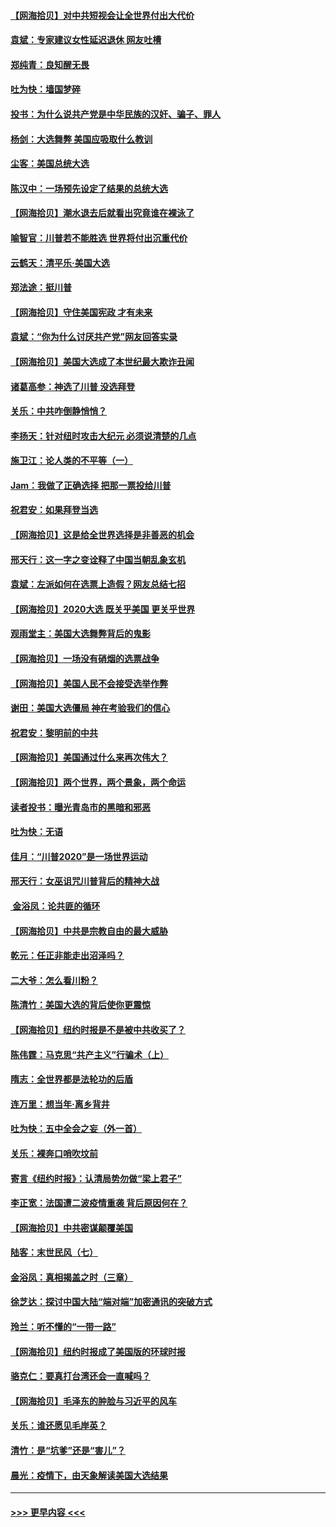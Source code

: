 #### [【网海拾贝】对中共短视会让全世界付出大代价](../pages/nsc993/n12546043.md?t=11132251) 
#### [袁斌：专家建议女性延迟退休 网友吐槽](../pages/nsc993/n12545424.md?t=11132251) 
#### [郑纯青：良知醒无畏](../pages/nsc993/n12545394.md?t=11132251) 
#### [吐为快：墙国梦碎](../pages/nsc993/n12545309.md?t=11132251) 
#### [投书：为什么说共产党是中华民族的汉奸、骗子、罪人](../pages/nsc993/n12545089.md?t=11132251) 
#### [杨剑：大选舞弊 美国应吸取什么教训](../pages/nsc993/n12543937.md?t=11132251) 
#### [尘客：美国总统大选](../pages/nsc993/n12543828.md?t=11132251) 
#### [陈汉中：一场预先设定了结果的总统大选](../pages/nsc993/n12543564.md?t=11132251) 
#### [【网海拾贝】潮水退去后就看出究竟谁在裸泳了](../pages/nsc993/n12543321.md?t=11132251) 
#### [喻智官：川普若不能胜选 世界将付出沉重代价](../pages/nsc993/n12541352.md?t=11132251) 
#### [云鹤天：清平乐‧美国大选](../pages/nsc993/n12540916.md?t=11132251) 
#### [郑法途：挺川普](../pages/nsc993/n12540898.md?t=11132251) 
#### [【网海拾贝】守住美国宪政 才有未来](../pages/nsc993/n12540423.md?t=11132251) 
#### [袁斌：“你为什么讨厌共产党”网友回答实录](../pages/nsc993/n12540208.md?t=11132251) 
#### [【网海拾贝】美国大选成了本世纪最大欺诈丑闻](../pages/nsc993/n12538029.md?t=11132251) 
#### [诸葛高参：神选了川普 没选拜登](../pages/nsc993/n12537664.md?t=11132251) 
#### [关乐：中共咋倒静悄悄？](../pages/nsc993/n12537615.md?t=11132251) 
#### [李扬天：针对纽时攻击大纪元 必须说清楚的几点](../pages/nsc993/n12536001.md?t=11132251) 
#### [施卫江：论人类的不平等（一）](../pages/nsc993/n12535700.md?t=11132251) 
#### [Jam：我做了正确选择 把那一票投给川普](../pages/nsc993/n12535743.md?t=11132251) 
#### [祝君安：如果拜登当选](../pages/nsc993/n12535726.md?t=11132251) 
#### [【网海拾贝】这是给全世界选择是非善恶的机会](../pages/nsc993/n12535061.md?t=11132251) 
#### [邢天行：这一字之变诠释了中国当朝乱象玄机](../pages/nsc993/n12533446.md?t=11132251) 
#### [袁斌：左派如何在选票上造假？网友总结七招](../pages/nsc993/n12533180.md?t=11132251) 
#### [【网海拾贝】2020大选 既关乎美国 更关乎世界](../pages/nsc993/n12533161.md?t=11132251) 
#### [观雨堂主：美国大选舞弊背后的鬼影](../pages/nsc993/n12533153.md?t=11132251) 
#### [【网海拾贝】一场没有硝烟的选票战争](../pages/nsc993/n12531883.md?t=11132251) 
#### [【网海拾贝】美国人民不会接受选举作弊](../pages/nsc993/n12528850.md?t=11132251) 
#### [谢田：美国大选僵局 神在考验我们的信心](../pages/nsc993/n12527932.md?t=11132251) 
#### [祝君安：黎明前的中共](../pages/nsc993/n12524071.md?t=11132251) 
#### [【网海拾贝】美国通过什么来再次伟大？](../pages/nsc993/n12523844.md?t=11132251) 
#### [【网海拾贝】两个世界，两个景象，两个命运](../pages/nsc993/n12521419.md?t=11132251) 
#### [读者投书：曝光青岛市的黑暗和邪恶](../pages/nsc993/n12520988.md?t=11132251) 
#### [吐为快：无语](../pages/nsc993/n12518588.md?t=11132251) 
#### [佳月：“川普2020”是一场世界运动](../pages/nsc993/n12518581.md?t=11132251) 
#### [邢天行：女巫诅咒川普背后的精神大战](../pages/nsc993/n12517257.md?t=11132251) 
#### [ 金浴凤：论共匪的循环](../pages/nsc993/n12517133.md?t=11132251) 
#### [【网海拾贝】中共是宗教自由的最大威胁](../pages/nsc993/n12516879.md?t=11132251) 
#### [乾元：任正非能走出沼泽吗？](../pages/nsc993/n12515831.md?t=11132251) 
#### [二大爷：怎么看川粉？](../pages/nsc993/n12515820.md?t=11132251) 
#### [陈清竹：美国大选的背后使你更震惊](../pages/nsc993/n12515589.md?t=11132251) 
#### [【网海拾贝】纽约时报是不是被中共收买了？](../pages/nsc993/n12515122.md?t=11132251) 
#### [陈伟霆：马克思“共产主义”行骗术（上）](../pages/nsc993/n12510217.md?t=11132251) 
#### [隋志：全世界都是法轮功的后盾](../pages/nsc993/n12510636.md?t=11132251) 
#### [连万里：想当年‧离乡背井](../pages/nsc993/n12510623.md?t=11132251) 
#### [吐为快：五中全会之妄（外一首）](../pages/nsc993/n12510470.md?t=11132251) 
#### [关乐：裸奔口哨吹坟前](../pages/nsc993/n12510403.md?t=11132251) 
#### [寄言《纽约时报》：认清局势勿做“梁上君子”](../pages/nsc993/n12510042.md?t=11132251) 
#### [李正宽：法国遭二波疫情重袭 背后原因何在？](../pages/nsc993/n12509971.md?t=11132251) 
#### [【网海拾贝】中共密谋颠覆美国](../pages/nsc993/n12509816.md?t=11132251) 
#### [陆客：末世民风（七）](../pages/nsc993/n12507822.md?t=11132251) 
#### [金浴凤：真相揭盖之时（三章）](../pages/nsc993/n12507804.md?t=11132251) 
#### [徐芝达：探讨中国大陆“端对端”加密通讯的突破方式](../pages/nsc993/n12507682.md?t=11132251) 
#### [玲兰：听不懂的“一带一路”](../pages/nsc993/n12507669.md?t=11132251) 
#### [【网海拾贝】纽约时报成了美国版的环球时报](../pages/nsc993/n12507053.md?t=11132251) 
#### [骆克仁：要真打台湾还会一直喊吗？](../pages/nsc993/n12506843.md?t=11132251) 
#### [【网海拾贝】毛泽东的肿脸与习近平的风车](../pages/nsc993/n12504537.md?t=11132251) 
#### [关乐：谁还愿见毛岸英？](../pages/nsc993/n12503866.md?t=11132251) 
#### [清竹：是“坑爹”还是“害儿”？](../pages/nsc993/n12503034.md?t=11132251) 
#### [晨光：疫情下，由天象解读美国大选结果](../pages/nsc993/n12502536.md?t=11132251) 

----
#### [ >>> 更早内容 <<< ](../indexes/nsc993-earlier.md)

